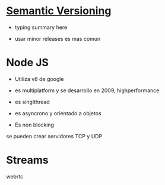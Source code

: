 # [Semantic Versioning](https://semver.org/)


- typing summary here

- usar minor releases es mas comun




# Node JS

- Utiliza v8 de google

- es multiplatform y se desarrollo en 2009, highperformance

- es singlthread

- es asyncrono y orientado a objetos
  
- Es non blocking



se pueden crear servidores TCP y UDP


# Streams


webrtc